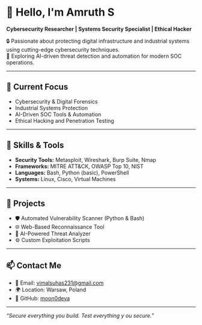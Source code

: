 # 👋 Hello, I'm Amruth S

**Cybersecurity Researcher | Systems Security Specialist | Ethical Hacker**

🔒 Passionate about protecting digital infrastructure and industrial systems using cutting-edge cybersecurity techniques.  
🚀 Exploring AI-driven threat detection and automation for modern SOC operations.

---

## 🔭 Current Focus
- Cybersecurity & Digital Forensics  
- Industrial Systems Protection  
- AI-Driven SOC Tools & Automation  
- Ethical Hacking and Penetration Testing  

---

## 🌱 Skills & Tools
- **Security Tools:** Metasploit, Wireshark, Burp Suite, Nmap  
- **Frameworks:** MITRE ATT&CK, OWASP Top 10, NIST  
- **Languages:** Bash, Python (basic), PowerShell  
- **Systems:** Linux, Cisco, Virtual Machines  

---

## 📂 Projects
- 🛡️ Automated Vulnerability Scanner (Python & Bash)  
- 🌐 Web-Based Reconnaissance Tool  
- 🤖 AI-Powered Threat Analyzer  
- ⚙️ Custom Exploitation Scripts  

---

## 📫 Contact Me
- 📧 Email: vimalsuhas231@gmail.com  
- 🌍 Location: Warsaw, Poland  
- 🔗 GitHub: [moon0deva](https://github.com/moon0deva)  

---

_“Secure everything you build. Test everything y
ou secure.”_

